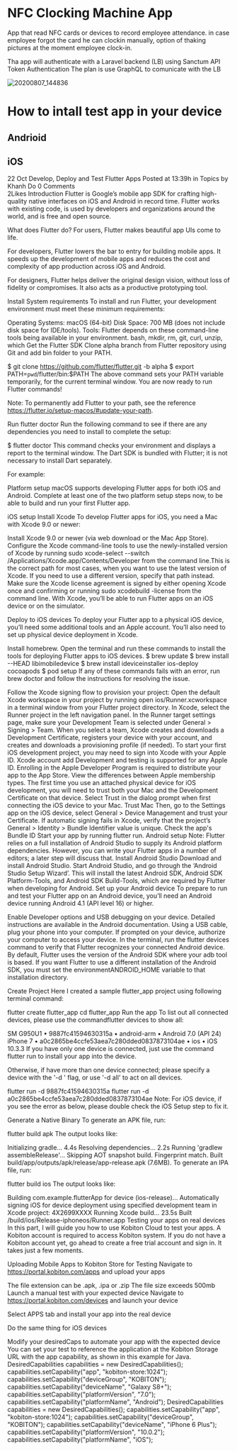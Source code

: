 # NFC Clocking Machine App

App that read NFC cards or devices to record employee attendance. in case employee forgot the card he can clockin manually, option of thaking pictures at the moment employee clock-in.

Tha app will authenticate with a Laravel backend (LB) using Sanctum API Token Authentication
The plan is use GraphQL to comunicate with the LB

![20200807_144836](https://user-images.githubusercontent.com/8298090/89618303-66e6a980-d8be-11ea-8e58-b9c8680f0098.jpg)

# How to intall test app in your device

## Andrioid



## iOS


22 Oct Develop, Deploy and Test Flutter Apps
Posted at 13:39h in Topics by Khanh Do 0 Comments  
2Likes
Introduction
Flutter is Google’s mobile app SDK for crafting high-quality native interfaces on iOS and Android in record time. Flutter works with existing code, is used by developers and organizations around the world, and is free and open source.

What does Flutter do?
For users, Flutter makes beautiful app UIs come to life.

For developers, Flutter lowers the bar to entry for building mobile apps. It speeds up the development of mobile apps and reduces the cost and complexity of app production across iOS and Android.

For designers, Flutter helps deliver the original design vision, without loss of fidelity or compromises. It also acts as a productive prototyping tool.

Install
System requirements
To install and run Flutter, your development environment must meet these minimum requirements:

Operating Systems: macOS (64-bit)
Disk Space: 700 MB (does not include disk space for IDE/tools).
Tools: Flutter depends on these command-line tools being available in your environment.
bash, mkdir, rm, git, curl, unzip, which
Get the Flutter SDK
Clone alpha branch from Flutter repository using Git and add bin folder to your PATH.

$ git clone https://github.com/flutter/flutter.git -b alpha
$ export PATH=`pwd`/flutter/bin:$PATH
The above command sets your PATH variable temporarily, for the current terminal window. You are now ready to run Flutter commands!

Note: To permanently add Flutter to your path, see the reference https://flutter.io/setup-macos/#update-your-path.

Run flutter doctor
Run the following command to see if there are any dependencies you need to install to complete the setup:

$ flutter doctor
This command checks your environment and displays a report to the terminal window. The Dart SDK is bundled with Flutter; it is not necessary to install Dart separately.

For example:



Platform setup
macOS supports developing Flutter apps for both iOS and Android. Complete at least one of the two platform setup steps now, to be able to build and run your first Flutter app.

iOS setup
Install Xcode
To develop Flutter apps for iOS, you need a Mac with Xcode 9.0 or newer:

Install Xcode 9.0 or newer (via web download or the Mac App Store).
Configure the Xcode command-line tools to use the newly-installed version of Xcode by running sudo xcode-select --switch /Applications/Xcode.app/Contents/Developer from the command line.This is the correct path for most cases, when you want to use the latest version of Xcode. If you need to use a different version, specify that path instead.
Make sure the Xcode license agreement is signed by either opening Xcode once and confirming or running sudo xcodebuild -license from the command line.
With Xcode, you’ll be able to run Flutter apps on an iOS device or on the simulator.

Deploy to iOS devices
To deploy your Flutter app to a physical iOS device, you’ll need some additional tools and an Apple account. You’ll also need to set up physical device deployment in Xcode.

Install homebrew.
Open the terminal and run these commands to install the tools for deploying Flutter apps to iOS devices.
$ brew update
$ brew install --HEAD libimobiledevice
$ brew install ideviceinstaller ios-deploy cocoapods
$ pod setup
If any of these commands fails with an error, run brew doctor and follow the instructions for resolving the issue.

Follow the Xcode signing flow to provision your project:
Open the default Xcode workspace in your project by running open ios/Runner.xcworkspace in a terminal window from your Flutter project directory.
In Xcode, select the Runner project in the left navigation panel.
In the Runner target settings page, make sure your Development Team is selected under General > Signing > Team. When you select a team, Xcode creates and downloads a Development Certificate, registers your device with your account, and creates and downloads a provisioning profile (if needed).
To start your first iOS development project, you may need to sign into Xcode with your Apple ID.
Xcode account add
Development and testing is supported for any Apple ID. Enrolling in the Apple Developer Program is required to distribute your app to the App Store. View the differences between Apple membership types.
The first time you use an attached physical device for iOS development, you will need to trust both your Mac and the Development Certificate on that device. Select Trust in the dialog prompt when first connecting the iOS device to your Mac.
Trust Mac
Then, go to the Settings app on the iOS device, select General > Device Management and trust your Certificate.
If automatic signing fails in Xcode, verify that the project’s General > Identity > Bundle Identifier value is unique.
Check the app's Bundle ID
Start your app by running flutter run.
Android setup
 Note: Flutter relies on a full installation of Android Studio to supply its Android platform dependencies. However, you can write your Flutter apps in a number of editors; a later step will discuss that.
Install Android Studio
Download and install Android Studio.
Start Android Studio, and go through the ‘Android Studio Setup Wizard’. This will install the latest Android SDK, Android SDK Platform-Tools, and Android SDK Build-Tools, which are required by Flutter when developing for Android.
Set up your Android device
To prepare to run and test your Flutter app on an Android device, you’ll need an Android device running Android 4.1 (API level 16) or higher.

Enable Developer options and USB debugging on your device. Detailed instructions are available in the Android documentation.
Using a USB cable, plug your phone into your computer. If prompted on your device, authorize your computer to access your device.
In the terminal, run the flutter devices command to verify that Flutter recognizes your connected Android device.
By default, Flutter uses the version of the Android SDK where your adb tool is based. If you want Flutter to use a different installation of the Android SDK, you must set the environmentANDROID_HOME variable to that installation directory.

Create Project
Here I created a sample flutter_app project using following terminal command:

flutter create flutter_app
cd flutter_app
Run the app
To list out all connected devices, please use the commandflutter devices to show all:

SM G950U1 • 9887fc41594630315a • android-arm • Android 7.0 (API 24)
iPhone 7 • a0c2865be4ccfe53aea7c280dded0837873104ae • ios • iOS 10.3.3
If you have only one device is connected, just use the command flutter run to install your app into the device.

Otherwise, if have more than one device connected; please specify a device with the '-d <deviceId>' flag, or use '-d all' to act on all devices.

flutter run -d 9887fc41594630315a
flutter run -d a0c2865be4ccfe53aea7c280dded0837873104ae
Note: For iOS device, if you see the error as below, please double check the iOS Setup step to fix it.

Generate a Native Binary
To generate an APK file, run:

flutter build apk
The output looks like:

Initializing gradle...                                4.4s
Resolving dependencies...                             2.2s
Running 'gradlew assembleRelease'...
Skipping AOT snapshot build. Fingerprint match.
Built build/app/outputs/apk/release/app-release.apk (7.6MB).
To generate an IPA file, run:

flutter build ios
The output looks like:

Building com.example.flutterApp for device (ios-release)...
Automatically signing iOS for device deployment using specified development team in Xcode project: 4X2699XXXX
Running Xcode build...                               23.5s
Built /build/ios/Release-iphoneos/Runner.app
Testing your apps on real devices
In this part, I will guide you how to use Kobiton Cloud to test your apps. A Kobiton account is required to access Kobiton system. If you do not have a Kobiton account yet, go ahead to create a free trial account and sign in. It takes just a few moments.

Uploading Mobile Apps to Kobiton Store for Testing
Navigate to https://portal.kobiton.com/apps and upload your apps

The file extension can be .apk, .ipa or .zip
The file size exceeds 500mb
Launch a manual test with your expected device
Navigate to https://portal.kobiton.com/devices and launch your device

Select APPS tab and install your app into the real device

Do the same thing for iOS devices

Modify your desiredCaps to automate your app with the expected device
You can set your test to reference the application at the Kobiton Storage URL with the app capability, as shown in this example for Java.
DesiredCapabilities capabilities = new DesiredCapabilities();
capabilities.setCapability("app", "kobiton-store:1024"); 
capabilities.setCapability("deviceGroup", "KOBITON"); 
capabilities.setCapability("deviceName", "Galaxy S8+");
capabilities.setCapability("platformVersion", "7.0");
capabilities.setCapability("platformName", "Android");
DesiredCapabilities capabilities = new DesiredCapabilities();
capabilities.setCapability("app", "kobiton-store:1024");
capabilities.setCapability("deviceGroup", "KOBITON");
capabilities.setCapability("deviceName", "iPhone 6 Plus");
capabilities.setCapability("platformVersion", "10.0.2");
capabilities.setCapability("platformName", "iOS");
